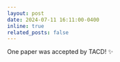 ```yaml
---
layout: post
date: 2024-07-11 16:11:00-0400
inline: true
related_posts: false
---
```


One paper was accepted by TACD! :sparkles:
